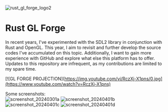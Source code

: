 ![rust_gl_forge_logo2](https://github.com/gpietz/rust_gl_forge/assets/77841571/2aff11a3-dcf5-439a-bfce-46772739d07a)
# Rust GL Forge

In recent years, I've experimented with the SDL2 library in conjunction with Rust and OpenGL. This year, I aim to revisit and further develop the source codes I've accumulated on this topic. 
Additionally, I want to gain more experience with GitHub and explore what else this platform has to offer. Updates to this repository are infrequent, as my contributions are limited to my spare time.

[![GL FORGE PROJECTION](https://img.youtube.com/vi/RczXj-X1pns/0.jpg](https://www.youtube.com/watch?v=RczXj-X1pns)

Some screenshots: \
![screenshot_20240301a](https://github.com/gpietz/rust_gl_forge/assets/77841571/ed1ba71d-8337-4e36-9ec1-29b096e90fb7)
![screenshot_20240401b](https://github.com/gpietz/rust_gl_forge/assets/77841571/5a182726-87c4-422d-99c0-53e90ac83692)
![screenshot_20240401c](https://github.com/gpietz/rust_gl_forge/assets/77841571/eb396acb-69db-4506-89d6-bc7bd22c185d)
![screenshot_20240401d](https://github.com/gpietz/rust_gl_forge/assets/77841571/9b1174e1-c785-47b0-a6b8-594e50294b8a)
